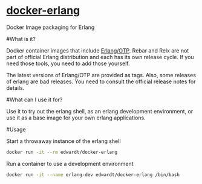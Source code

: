 [docker-erlang](https://registry.hub.docker.com/u/unbalancedparentheses/erlang/)
=============

Docker Image packaging for Erlang

#What is it?

Docker container images that include [Erlang/OTP](http://www.erlang.org/). Rebar and Relx are not part of official Erlang distribution and each has its own release cycle. If you need those tools, you need to add those yourself.

The latest versions of Erlang/OTP are provided as tags. Also, some releases of erlang are bad releases. You need to consult the official release notes for details.

#What can I use it for?

Use it to try out the erlang shell, as an erlang development environment, or use it as a base image for your own erlang applications.

#Usage

Start a throwaway instance of the erlang shell

```bash
docker run -it --rm edwardt/docker-erlang
```

Run a container to use a development environment

```bash
docker run -it --name erlang-dev edwardt/docker-erlang /bin/bash
```
